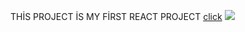 THİS PROJECT İS MY FİRST REACT PROJECT
[click](https://63452ad06acece0e0476f025--leafy-hummingbird-4ec440.netlify.app/)
![](https://github.com/ozkan4186/image-gallery-project/blob/main/g%C4%B1f.gif)
